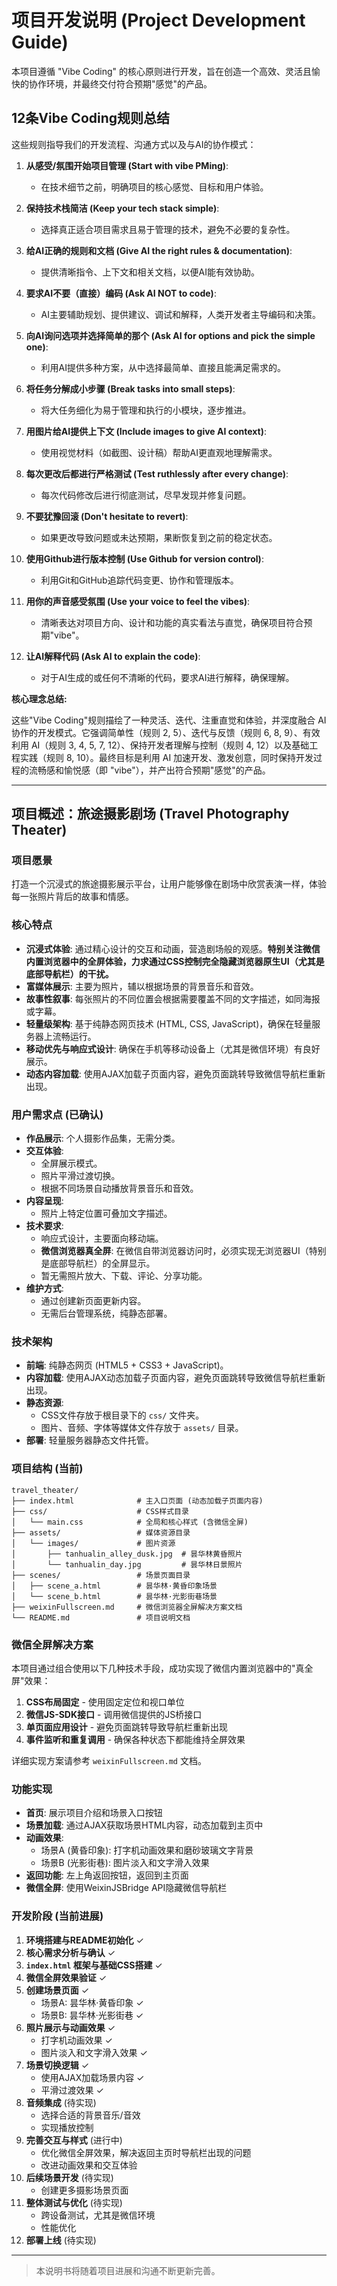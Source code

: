 # 项目开发说明 (Project Development Guide)

本项目遵循 "Vibe Coding" 的核心原则进行开发，旨在创造一个高效、灵活且愉快的协作环境，并最终交付符合预期"感觉"的产品。

## 12条Vibe Coding规则总结

这些规则指导我们的开发流程、沟通方式以及与AI的协作模式：

1.  **从感受/氛围开始项目管理 (Start with vibe PMing)**:
    *   在技术细节之前，明确项目的核心感觉、目标和用户体验。

2.  **保持技术栈简洁 (Keep your tech stack simple)**:
    *   选择真正适合项目需求且易于管理的技术，避免不必要的复杂性。

3.  **给AI正确的规则和文档 (Give AI the right rules & documentation)**:
    *   提供清晰指令、上下文和相关文档，以便AI能有效协助。

4.  **要求AI不要（直接）编码 (Ask AI NOT to code)**:
    *   AI主要辅助规划、提供建议、调试和解释，人类开发者主导编码和决策。

5.  **向AI询问选项并选择简单的那个 (Ask AI for options and pick the simple one)**:
    *   利用AI提供多种方案，从中选择最简单、直接且能满足需求的。

6.  **将任务分解成小步骤 (Break tasks into small steps)**:
    *   将大任务细化为易于管理和执行的小模块，逐步推进。

7.  **用图片给AI提供上下文 (Include images to give AI context)**:
    *   使用视觉材料（如截图、设计稿）帮助AI更直观地理解需求。

8.  **每次更改后都进行严格测试 (Test ruthlessly after every change)**:
    *   每次代码修改后进行彻底测试，尽早发现并修复问题。

9.  **不要犹豫回滚 (Don't hesitate to revert)**:
    *   如果更改导致问题或未达预期，果断恢复到之前的稳定状态。

10. **使用Github进行版本控制 (Use Github for version control)**:
    *   利用Git和GitHub追踪代码变更、协作和管理版本。

11. **用你的声音感受氛围 (Use your voice to feel the vibes)**:
    *   清晰表达对项目方向、设计和功能的真实看法与直觉，确保项目符合预期"vibe"。

12. **让AI解释代码 (Ask AI to explain the code)**:
    *   对于AI生成的或任何不清晰的代码，要求AI进行解释，确保理解。

**核心理念总结:**

这些"Vibe Coding"规则描绘了一种灵活、迭代、注重直觉和体验，并深度融合 AI 协作的开发模式。它强调简单性（规则 2, 5）、迭代与反馈（规则 6, 8, 9）、有效利用 AI（规则 3, 4, 5, 7, 12）、保持开发者理解与控制（规则 4, 12）以及基础工程实践（规则 8, 10）。最终目标是利用 AI 加速开发、激发创意，同时保持开发过程的流畅感和愉悦感（即 "vibe"），并产出符合预期"感觉"的产品。

---

## 项目概述：旅途摄影剧场 (Travel Photography Theater)

### 项目愿景
打造一个沉浸式的旅途摄影展示平台，让用户能够像在剧场中欣赏表演一样，体验每一张照片背后的故事和情感。

### 核心特点
- **沉浸式体验**: 通过精心设计的交互和动画，营造剧场般的观感。**特别关注微信内置浏览器中的全屏体验，力求通过CSS控制完全隐藏浏览器原生UI（尤其是底部导航栏）的干扰。**
- **富媒体展示**: 主要为照片，辅以根据场景的背景音乐和音效。
- **故事性叙事**: 每张照片的不同位置会根据需要覆盖不同的文字描述，如同海报或字幕。
- **轻量级架构**: 基于纯静态网页技术 (HTML, CSS, JavaScript)，确保在轻量服务器上流畅运行。
- **移动优先与响应式设计**: 确保在手机等移动设备上（尤其是微信环境）有良好展示。
- **动态内容加载**: 使用AJAX加载子页面内容，避免页面跳转导致微信导航栏重新出现。

### 用户需求点 (已确认)
- **作品展示**: 个人摄影作品集，无需分类。
- **交互体验**:
    - 全屏展示模式。
    - 照片平滑过渡切换。
    - 根据不同场景自动播放背景音乐和音效。
- **内容呈现**:
    - 照片上特定位置可叠加文字描述。
- **技术要求**:
    - 响应式设计，主要面向移动端。
    - **微信浏览器真全屏**: 在微信自带浏览器访问时，必须实现无浏览器UI（特别是底部导航栏）的全屏显示。
    - 暂无需照片放大、下载、评论、分享功能。
- **维护方式**:
    - 通过创建新页面更新内容。
    - 无需后台管理系统，纯静态部署。

### 技术架构
- **前端**: 纯静态网页 (HTML5 + CSS3 + JavaScript)。
- **内容加载**: 使用AJAX动态加载子页面内容，避免页面跳转导致微信导航栏重新出现。
- **静态资源**:
    - CSS文件存放于根目录下的 `css/` 文件夹。
    - 图片、音频、字体等媒体文件存放于 `assets/` 目录。
- **部署**: 轻量服务器静态文件托管。

### 项目结构 (当前)
```
travel_theater/
├── index.html              # 主入口页面 (动态加载子页面内容)
├── css/                    # CSS样式目录
│   └── main.css            # 全局和核心样式 (含微信全屏)
├── assets/                 # 媒体资源目录
│   └── images/             # 图片资源
│       ├── tanhualin_alley_dusk.jpg  # 昙华林黄昏照片
│       └── tanhualin_day.jpg         # 昙华林日景照片
├── scenes/                 # 场景页面目录
│   ├── scene_a.html        # 昙华林·黄昏印象场景
│   └── scene_b.html        # 昙华林·光影街巷场景
├── weixinFullscreen.md     # 微信浏览器全屏解决方案文档
└── README.md               # 项目说明文档
```

### 微信全屏解决方案
本项目通过组合使用以下几种技术手段，成功实现了微信内置浏览器中的"真全屏"效果：

1. **CSS布局固定** - 使用固定定位和视口单位
2. **微信JS-SDK接口** - 调用微信提供的JS桥接口
3. **单页面应用设计** - 避免页面跳转导致导航栏重新出现
4. **事件监听和重复调用** - 确保各种状态下都能维持全屏效果

详细实现方案请参考 `weixinFullscreen.md` 文档。

### 功能实现
- **首页**: 展示项目介绍和场景入口按钮
- **场景加载**: 通过AJAX获取场景HTML内容，动态加载到主页中
- **动画效果**: 
  - 场景A (黄昏印象): 打字机动画效果和磨砂玻璃文字背景
  - 场景B (光影街巷): 图片淡入和文字滑入效果
- **返回功能**: 左上角返回按钮，返回到主页面
- **微信全屏**: 使用WeixinJSBridge API隐藏微信导航栏

### 开发阶段 (当前进展)
1.  **环境搭建与README初始化** ✓
2.  **核心需求分析与确认** ✓
3.  **`index.html` 框架与基础CSS搭建** ✓
4.  **微信全屏效果验证** ✓
5.  **创建场景页面** ✓
    *   场景A: 昙华林·黄昏印象 ✓
    *   场景B: 昙华林·光影街巷 ✓
6.  **照片展示与动画效果** ✓
    *   打字机动画效果 ✓
    *   图片淡入和文字滑入效果 ✓
7.  **场景切换逻辑** ✓
    *   使用AJAX加载场景内容 ✓
    *   平滑过渡效果 ✓
8.  **音频集成** (待实现)
    *   选择合适的背景音乐/音效
    *   实现播放控制
9.  **完善交互与样式** (进行中)
    *   优化微信全屏效果，解决返回主页时导航栏出现的问题
    *   改进动画效果和交互体验
10. **后续场景开发** (待实现)
    *   创建更多摄影场景页面
11. **整体测试与优化** (待实现)
    *   跨设备测试，尤其是微信环境
    *   性能优化
12. **部署上线** (待实现)

---
> 本说明书将随着项目进展和沟通不断更新完善。 